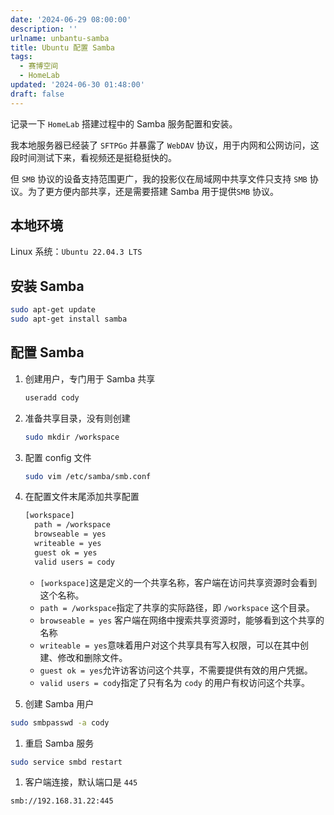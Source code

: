 ```yaml
---
date: '2024-06-29 08:00:00'
description: ''
urlname: unbantu-samba
title: Ubuntu 配置 Samba
tags:
  - 赛博空间
  - HomeLab
updated: '2024-06-30 01:48:00'
draft: false
---
```


记录一下 `HomeLab` 搭建过程中的 Samba 服务配置和安装。


我本地服务器已经装了 `SFTPGo` 并暴露了 `WebDAV` 协议，用于内网和公网访问，这段时间测试下来，看视频还是挺稳挺快的。


但  `SMB` 协议的设备支持范围更广，我的投影仪在局域网中共享文件只支持 `SMB` 协议。为了更方便内部共享，还是需要搭建 Samba 用于提供`SMB` 协议。


## 本地环境


Linux 系统：`Ubuntu 22.04.3 LTS`


## 安装 **Samba**


```bash
sudo apt-get update
sudo apt-get install samba
```


## 配置 **Samba**

1. 创建用户，专门用于 Samba 共享

	```bash
	useradd cody
	```

2. 准备共享目录，没有则创建

	```bash
	sudo mkdir /workspace
	```

3. 配置 config 文件

	```bash
	sudo vim /etc/samba/smb.conf
	```

4. 在配置文件末尾添加共享配置

	```bash
	[workspace]
	  path = /workspace
	  browseable = yes
	  writeable = yes
	  guest ok = yes
	  valid users = cody
	```

	- `[workspace]`这是定义的一个共享名称，客户端在访问共享资源时会看到这个名称。
	- `path = /workspace`指定了共享的实际路径，即 `/workspace` 这个目录。
	- `browseable = yes` 客户端在网络中搜索共享资源时，能够看到这个共享的名称
	- `writeable = yes`意味着用户对这个共享具有写入权限，可以在其中创建、修改和删除文件。
	- `guest ok = yes`允许访客访问这个共享，不需要提供有效的用户凭据。
	- `valid users = cody`指定了只有名为 `cody` 的用户有权访问这个共享。
5. 创建 Samba 用户

```bash
sudo smbpasswd -a cody
```

1. 重启 Samba 服务

```bash
sudo service smbd restart
```

1. 客户端连接，默认端口是 `445`

```bash
smb://192.168.31.22:445
```

